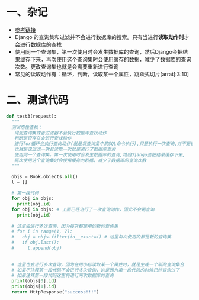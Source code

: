 # 一、杂记

- [参考链接](https://blog.csdn.net/weixin_44685869/article/details/105402339?ops_request_misc=%257B%2522request%255Fid%2522%253A%2522166753162516782390563560%2522%252C%2522scm%2522%253A%252220140713.130102334..%2522%257D&request_id=166753162516782390563560&biz_id=0&utm_medium=distribute.pc_search_result.none-task-blog-2~all~sobaiduend~default-1-105402339-null-null.142^v63^wechat,201^v3^control_1,213^v1^control&utm_term=Django%20%E6%83%B0%E6%80%A7%E6%9F%A5%E8%AF%A2&spm=1018.2226.3001.4187)
- Django 的查询集和过滤并不会进行数据库的搜索。只有当进行**读取动作时**才会进行数据库的查找
- 使用同一个查询集，第一次使用时会发生数据库的查询，然后Django会把结果缓存下来，再次使用这个查询集时会使用缓存的数据，减少了数据库的查询次数。更改查询集也就是会需要重新进行查询
- 常见的读取动作有：循环，判断，读取某一个属性，跳跃式切片(arrat[:3:10]



# 二、测试代码

```python
def test3(request):
  """
  测试惰性查找：
   得到查询集或者过滤器不会执行数据库查找动作
   判断是否存在会进行查找动作
   进行for循环会执行查询动作(就是将查询集中的SQL命令执行),只是执行一次查询,并不是循环多少次，就执行了多少次
   也就是说过滤一次且读取一次就是进行了数据库查询
   使用同一个查询集，第一次使用时会发生数据库的查询,然后Django会把结果缓存下来,
   再次使用这个查询集时会使用缓存的数据，减少了数据库的查询次数
  """

  objs = Book.objects.all()
  l = []
	
  # 第一段代码
  for obj in objs:
    print(obj.id)
  for obj in objs: # 上面已经进行了一次查询动作，因此不会再查询
    print(obj.id)  
  
  # 这里会进行多次查询，因为每次都是用的新的查询集
  # for i in range(1, 7):
  #   obj = objs.filter(id__exact=i) # 这里每次使用的都是新的查询集
  #   if obj.last():
  #     l.append(obj)
      
	
  # 这里也会进行多次查询，因为在用小标读取某一个属性时，就是生成一个新的查询集合
  # 如果不注释第一段代码不会进行多次查询，这是因为第一段代码的时候已经查询过了
  # 如果注释第一段代码这里将进行两次数据库的查询
  print(objs[0].id)
  print(objs[1].id)
  return HttpResponse("success!!!")

```

